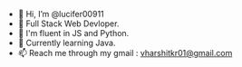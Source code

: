 - 👋 Hi, I’m @lucifer00911 
- 🌱 Full Stack Web Devloper.
- 🌱 I'm fluent in JS and Python.
- 🌱 Currently learning Java.
- 📫 Reach me through my gmail : vharshitkr01@gmail.com 

<!---
lucifer00911/lucifer00911 is a Discord Bot repository  `README.md` (this file) appears on your GitHub profile.
You can click the Preview link to take a look at your changes.
--->
